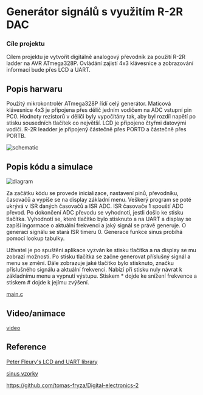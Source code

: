 # Generátor signálů s využitím R-2R DAC

### Cíle projektu

Cílem projektu je vytvořit digitálně analogový převodník za použití R-2R ladder na AVR ATmega328P. Ovládání zajistí 4x3 klávesnice a zobrazování informací bude přes LCD a UART. 


## Popis harwaru

Použitý mikrokontrolér ATmega328P řídí celý generátor. Maticová klávesnice 4x3 je připojena přes dělič jedním vodičem na ADC vstupní pin PC0. Hodnoty rezistorů v děliči byly vypočítány tak, aby byl rozdíl napětí po stisku sousedních tlačítek co největší. LCD je připojeno čtyřmi datovými vodiči. R-2R leadder je připojený částečně přes PORTD a částečně přes PORTB.

![schematic](https://user-images.githubusercontent.com/71698018/102280153-e51e2100-3f2c-11eb-9f09-7c88580527f8.PNG)

## Popis kódu a simulace

![diagram](https://user-images.githubusercontent.com/71698018/102279864-6b863300-3f2c-11eb-9747-47fd06339c5d.png)

Za začátku kódu se provede inicializace, nastavení pinů, převodníku, časovačů a vypíše se na display základní menu. Veškerý program se poté ukrývá v ISR daných časovačů a ISR ADC. ISR časovače 1 spouští ADC převod. Po dokončení ADC převodu se vyhodnotí, jestli došlo ke stisku tlačítka. Vyhodnotí se, které tlačítko bylo stisknuto a na UART a display se zapíší ingormace o aktuální frekvenci a jaký signál se právě generuje. O generaci signálu se stará ISR timeru 0. Generace funkce sinus probíhá pomocí lookup tabulky.

Uživatel je po spuštění aplikace vyzván ke stisku tlačítka a na display se mu zobrazí možnosti. Po stisku tlačítka se začne generovat příslušný signál a menu se změní. Dále zobrazuje jaké tlačítko bylo stisknuto, značku příslušného signálu a aktuální frekvenci. Nabízí při stisku nuly návrat k základnímu menu a vypnutí výstupu. Stiskem * dojde ke snížení frekvence a stiskem # dojde k jejímu zvýšení.

[main.c](https://github.com/langrfrantisek/Digital-electronics-2/blob/master/project/DAC/DAC/main.c)


## Video/animace

[video](https://drive.google.com/file/d/1Q5DAWgp-w9RkpAxS_AesRBgdQx01LGIt/view?usp=sharing)


## Reference

[Peter Fleury's LCD and UART library](http://www.peterfleury.epizy.com/avr-software.html)

[sinus vzorky](http://aquaticus.info/pwm-sine-wave)

https://github.com/tomas-fryza/Digital-electronics-2
